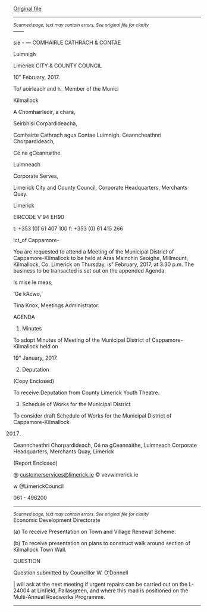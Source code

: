 [Original file](https://beta.limerick.ie/sites/default/files/media/documents/2017-04/agenda_-_16th_february2c_2017.pdf)

---
*<small>Scanned page, text may contain errors. See original file for clarity</small>*  
——

sie -
—
COMHAIRLE
CATHRACH & CONTAE

Luimnigh

Limerick
CITY & COUNTY
COUNCIL

10" February, 2017.

To/ aoirleach and h_ Member of the Munici

Kilmallock

A Chomhairleoir, a chara,

Seirbhisi Corpardideacha,

Comhairte Cathrach agus Contae Luimnigh.
Ceanncheathnri Chorpardideach,

Cé na gCeannaithe.

Luimneach

Corporate Serves,

Limerick City and County Council,
Corporate Headquarters,
Merchants Quay.

Limerick

EIRCODE V'94 EH90

t: +353 (0) 61 407 100
f: +353 (0) 61 415 266

ict_of Cappamore-

You are requested to attend a Meeting of the Municipal District of Cappamore-Kilmallock to be
held at Aras Mainchin Seoighe, Millmount, Kilmallock, Co. Limerick on Thursday, is" February,
2017, at 3.30 p.m. The business to be transacted is set out on the appended Agenda.

Is mise le meas,

‘Ge kAcwo,

Tina Knox,
Meetings Administrator.

AGENDA
1. Minutes

To adopt Minutes of Meeting of the Municipal District of Cappamore-Kilmallock held on

19" January, 2017.

2. Deputation

(Copy Enclosed)

To receive Deputation from County Limerick Youth Theatre.

3. Schedule of Works for the Municipal District

To consider draft Schedule of Works for the Municipal District of Cappamore-Kilmallock

2017.

Ceanncheathri Chorpardideach, Cé na gCeannaithe, Luimneach
Corporate Headquarters, Merchants Quay, Limerick

(Report Enclosed)

@ customerservices@limerick.ie
© vevwimerick.ie

w @LimerickCouncil

061 - 496200


---
*<small>Scanned page, text may contain errors. See original file for clarity</small>*  
Economic Development Directorate

(a) To receive Presentation on Town and Village Renewal Scheme.

(b) To receive presentation on plans to construct walk around section of Kilmallock
Town Wall.

QUESTION

Question submitted by Councillor W. O’Donnell

| will ask at the next meeting if urgent repairs can be carried out on the L-24004 at
Linfield, Pallasgreen, and where this road is positioned on the Multi-Annual Roadworks
Programme.


---
